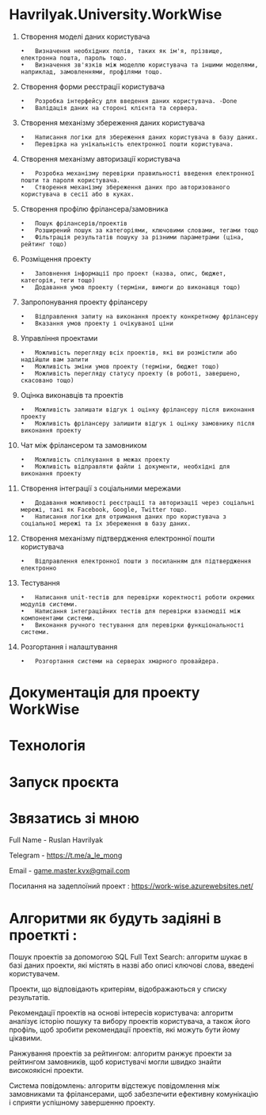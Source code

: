 # Havrilyak.University.WorkWise

1.	Створення моделі даних користувача

        •	Визначення необхідних полів, таких як ім'я, прізвище, електронна пошта, пароль тощо.
        •	Визначення зв'язків між моделлю користувача та іншими моделями, наприклад, замовленнями, профілями тощо.
2.	Створення форми реєстрації користувача

        •	Розробка інтерфейсу для введення даних користувача. -Done 
        •	Валідація даних на стороні клієнта та сервера.
3.	Створення механізму збереження даних користувача

        •	Написання логіки для збереження даних користувача в базу даних.
        •	Перевірка на унікальність електронної пошти користувача.
      
4.	Створення механізму авторизації користувача

        •	Розробка механізму перевірки правильності введення електронної пошти та пароля користувача.
        •	Створення механізму збереження даних про авторизованого користувача в сесії або в куках.
5.	Створення профілю фрілансера/замовника

        •	Пошук фрілансерів/проектів
        •	Розширений пошук за категоріями, ключовими словами, тегами тощо
        •	Фільтрація результатів пошуку за різними параметрами (ціна, рейтинг тощо)
6.	Розміщення проекту

        •	Заповнення інформації про проект (назва, опис, бюджет, категорія, теги тощо)
        •	Додавання умов проекту (терміни, вимоги до виконавця тощо)
7.	Запропонування проекту фрілансеру

        •	Відправлення запиту на виконання проекту конкретному фрілансеру
        •	Вказання умов проекту і очікуваної ціни
8.	Управління проектами

        •	Можливість перегляду всіх проектів, які ви розмістили або надійшли вам запити
        •	Можливість зміни умов проекту (терміни, бюджет тощо)
        •	Можливість перегляду статусу проекту (в роботі, завершено, скасовано тощо)
9.	Оцінка виконавців та проектів

        •	Можливість залишати відгук і оцінку фрілансеру після виконання проекту
        •	Можливість фрілансеру залишити відгук і оцінку замовнику після виконання проекту
10.	Чат між фрілансером та замовником

        •	Можливість спілкування в межах проекту
        •	Можливість відправляти файли і документи, необхідні для виконання проекту
11.	Створення інтеграції з соціальними мережами

        •	Додавання можливості реєстрації та авторизації через соціальні мережі, такі як Facebook, Google, Twitter тощо.
        •	Написання логіки для отримання даних про користувача з соціальної мережі та їх збереження в базу даних.
12.	Створення механізму підтвердження електронної пошти користувача

        •	Відправлення електронної пошти з посиланням для підтвердження електронно
13.	Тестування

        •	Написання unit-тестів для перевірки коректності роботи окремих модулів системи.
        •	Написання інтеграційних тестів для перевірки взаємодії між компонентами системи.
        •	Виконання ручного тестування для перевірки функціональності системи.
14.	Розгортання і налаштування

        •	Розгортання системи на серверах хмарного провайдера.

# Документація для проекту WorkWise


# Технологія 


# Запуск проєкта 


# Звязатись зі мною 

Full Name - Ruslan Havrilyak 

Telegram - https://t.me/a_le_mong

Email - game.master.kvx@gmail.com

Посилання на задеплоїний проект : https://work-wise.azurewebsites.net/

# Алгоритми як будуть задіяні в проеткті :

Пошук проектів за допомогою SQL Full Text Search: алгоритм шукає в базі даних проекти, які містять в назві або описі ключові слова, введені користувачем. 

Проекти, що відповідають критеріям, відображаються у списку результатів.  

Рекомендації проектів на основі інтересів користувача: алгоритм аналізує історію пошуку та вибору проектів користувача, а також його профіль, щоб зробити рекомендації проектів, які можуть бути йому цікавими. 

Ранжування проектів за рейтингом: алгоритм ранжує проекти за рейтингом замовників, щоб користувачі могли швидко знайти високоякісні проекти.  

Система повідомлень: алгоритм відстежує повідомлення між замовниками та фрілансерами, щоб забезпечити ефективну комунікацію і сприяти успішному завершенню проекту.



